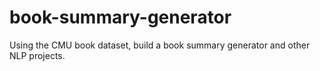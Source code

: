 # book-summary-generator
Using the CMU book dataset, build a book summary generator and other NLP projects.
